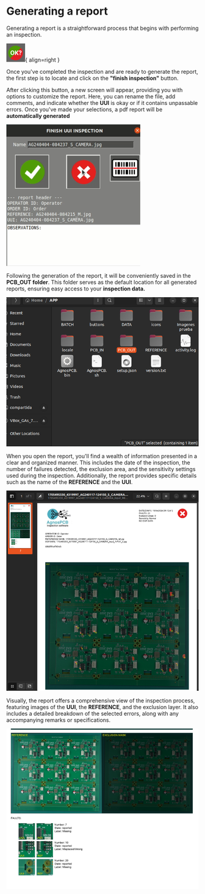 # Generating a report


Generating a report is a straightforward process that begins with performing an inspection.

![alt text](assets/finish-inspection-button.png){ align=right }

Once you've completed the inspection and are ready to generate the report, the first step is to locate and click on the **"finish inspection"** button.

After clicking this button, a new screen will appear, providing you with options to customize the report. Here, you can rename the file, add comments, and indicate whether the **UUI** is okay or if it contains unpassable errors. Once you've made your selections, a pdf report will be **automatically generated**

![alt text](assets/finish-inspecttion-barcode.png)

Following the generation of the report, it will be conveniently saved in the **PCB_OUT folder**. This folder serves as the default location for all generated reports, ensuring easy access to your **inspection data.**

![alt text](assets/PCB-OUT.png)

When you open the report, you'll find a wealth of information presented in a clear and organized manner. This includes the date of the inspection, the number of failures detected, the exclusion area, and the sensitivity settings used during the inspection. Additionally, the report provides specific details such as the name of the **REFERENCE** and the **UUI**.

![alt text](assets/REPORT1.png)


Visually, the report offers a comprehensive view of the inspection process, featuring images of the **UUI**, the **REFERENCE**, and the exclusion layer. It also includes a detailed breakdown of the selected errors, along with any accompanying remarks or specifications.

![alt text](assets/REPORT2.png)